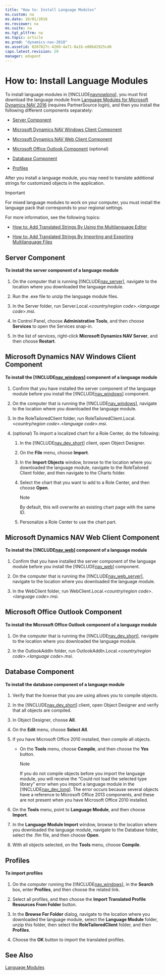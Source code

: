```yaml
---
title: "How to: Install Language Modules"
ms.custom: na
ms.date: 10/01/2018
ms.reviewer: na
ms.suite: na
ms.tgt_pltfrm: na
ms.topic: article
ms.prod: "dynamics-nav-2018"
ms.assetid: 0207827c-4269-4a71-8a1b-e08bd2925cd6
caps.latest.revision: 29
manager: edupont
---
```

# How to: Install Language Modules
To install language modules in [!INCLUDE[navnowlong](includes/navnowlong_md.md)], you must first download the language module from [Language Modules for Microsoft Dynamics NAV 2016](http://go.microsoft.com/fwlink/?LinkID=784928) \(requires PartnerSource login\), and then you install the following different components separately:  
  
-   [Server Component](How-to--Install-Language-Modules.md#Server)  
  
-   [Microsoft Dynamics NAV Windows Client Component](How-to--Install-Language-Modules.md#RoleTailored)  
  
-   [Microsoft Dynamics NAV Web Client Component](How-to--Install-Language-Modules.md#WebClient)  
  
-   [Microsoft Office Outlook Component](How-to--Install-Language-Modules.md#Outlook) \(optional\)  
  
-   [Database Component](How-to--Install-Language-Modules.md#Database)  
  
-   [Profiles](How-to--Install-Language-Modules.md#Profiles)  
  
 After you install a language module, you may need to translate additional strings for customized objects in the application.  
  
> [!IMPORTANT]  
>  For mixed language modules to work on your computer, you must install the language pack that corresponds to your regional settings.  
  
 For more information, see the following topics:  
  
-   [How to: Add Translated Strings By Using the Multilanguage Editor](How-to--Add-Translated-Strings-By-Using-the-Multilanguage-Editor.md)  
  
-   [How to: Add Translated Strings By Importing and Exporting Multilanguage Files](How-to--Add-Translated-Strings-By-Importing-and-Exporting-Multilanguage-Files.md)  
  
##  <a name="Server"></a> Server Component  
  
#### To install the server component of a language module  
  
1.  On the computer that is running [!INCLUDE[nav_server](includes/nav_server_md.md)], navigate to the location where you downloaded the language module.  
  
2.  Run the .exe file to unzip the language module files.  
  
3.  In the Server folder, run Server.Local.\<*country/region code*>.\<*language code*>.msi.  
  
4.  In Control Panel, choose **Administrative Tools**, and then choose **Services** to open the Services snap-in.  
  
5.  In the list of services, right-click **Microsoft Dynamics NAV Server**, and then choose **Restart**.  
  
##  <a name="RoleTailored"></a> Microsoft Dynamics NAV Windows Client Component  
  
#### To install the [!INCLUDE[nav_windows](includes/nav_windows_md.md)] component of a language module  
  
1.  Confirm that you have installed the server component of the language module before you install the [!INCLUDE[nav_windows](includes/nav_windows_md.md)] component.  
  
2.  On the computer that is running the [!INCLUDE[nav_windows](includes/nav_windows_md.md)], navigate to the location where you downloaded the language module.  
  
3.  In the RoleTailoredClient folder, run RoleTailoredClient.Local.\<*country/region code*>.\<*language code*>.msi.  
  
4.  \(optional\) To import a localized chart for a Role Center, do the following:  
  
    1.  In the [!INCLUDE[nav_dev_short](includes/nav_dev_short_md.md)] client, open Object Designer.  
  
    2.  On the **File** menu, choose **Import**.  
  
    3.  In the **Import Objects** window, browse to the location where you downloaded the language module, navigate to the RoleTailored Client folder, and then navigate to the Charts folder.  
  
    4.  Select the chart that you want to add to a Role Center, and then choose **Open**.  
  
        > [!NOTE]  
        >  By default, this will overwrite an existing chart page with the same ID.  
  
    5.  Personalize a Role Center to use the chart part.  
  
##  <a name="WebClient"></a> Microsoft Dynamics NAV Web Client Component  
  
#### To install the [!INCLUDE[nav_web](includes/nav_web_md.md)] component of a language module  
  
1.  Confirm that you have installed the server component of the language module before you install the [!INCLUDE[nav_web](includes/nav_web_md.md)] component.  
  
2.  On the computer that is running the [!INCLUDE[nav_web_server](includes/nav_web_server_md.md)], navigate to the location where you downloaded the language module.  
  
3.  In the WebClient folder, run WebClient.Local.\<*country/region code*>.\<*language code*>.msi.  
  
##  <a name="Outlook"></a> Microsoft Office Outlook Component  
  
#### To install the Microsoft Office Outlook component of a language module  
  
1.  On the computer that is running the [!INCLUDE[nav_dev_short](includes/nav_dev_short_md.md)], navigate to the location where you downloaded the language module.  
  
2.  In the OutlookAddIn folder, run OutlookAddIn.Local.\<*country/region code*>.\<*language code*>.msi.  
  
##  <a name="Database"></a> Database Component  
  
#### To install the database component of a language module  
  
1.  Verify that the license that you are using allows you to compile objects.  
  
2.  In the [!INCLUDE[nav_dev_short](includes/nav_dev_short_md.md)] client, open Object Designer and verify that all objects are compiled.  
  
3.  In Object Designer, choose **All**.  
  
4.  On the **Edit** menu, choose **Select All**.  
  
5.  If you have Microsoft Office 2010 installed, then compile all objects.  
  
    -   On the **Tools** menu, choose **Compile**, and then choose the **Yes** button.  
  
        > [!NOTE]  
        >  If you do not compile objects before you import the language module, you will receive the “Could not load the selected type library” error when you import a language module in the [!INCLUDE[nav_dev_long](includes/nav_dev_long_md.md)]. The error occurs because several objects have a reference to Microsoft Office 2013 components, and these are not present when you have Microsoft Office 2010 installed.  
  
6.  On the **Tools** menu, point to **Language Module**, and then choose **Import**.  
  
7.  In the **Language Module Import** window, browse to the location where you downloaded the language module, navigate to the Database folder, select the .flm file, and then choose **Open**.  
  
8.  With all objects selected, on the **Tools** menu, choose **Compile**.  
  
##  <a name="Profiles"></a> Profiles  
  
#### To import profiles  
  
1.  On the computer running the [!INCLUDE[nav_windows](includes/nav_windows_md.md)], in the **Search** box, enter **Profiles**, and then choose the related link.  
  
2.  Select all profiles, and then choose the **Import Translated Profile Resources From Folder** button.  
  
3.  In the **Browse For Folder** dialog, navigate to the location where you downloaded the language module, select the **Language Module** folder, unzip this folder, then select the **RoleTailoredClient** folder, and then **Profiles**.  
  
4.  Choose the **OK** button to import the translated profiles.  
  
## See Also  
 [Language Modules](Language-Modules.md)   
